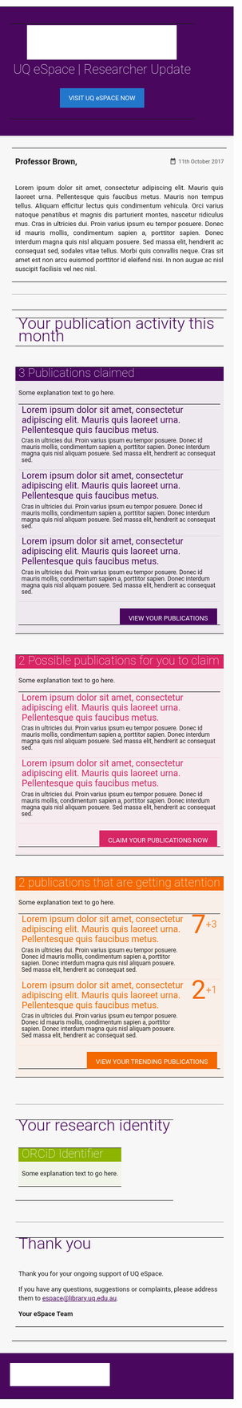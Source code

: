 <!DOCTYPE HTML PUBLIC "-//W3C//DTD HTML 4.01 Transitional//EN" "http://www.w3.org/TR/html4/loose.dtd">
<html>
<head>
    <meta http-equiv="Content-Type" content="text/html; charset=UTF-8">
    <title>UQ eSpace | Researcher Update</title>

</head>
<body style="font-family:Roboto, sans-serif;font-weight:400;font-size:13px;line-height:18px;padding:0px !important;margin:0px !important;">
<table width="100%" border="0" cellspacing="0" cellpadding="0">
    <tbody>
    <tr>
        <td style="background-color: rgb(73, 7, 94); background-image: url(dashboard_cover.jpg); background-size: cover; background-position: center center; padding: 20px; height: 150px;" align="center">
            <table width="100%" border="0" align="center" cellpadding="0" cellspacing="0">
                <tbody>
                <tr>
                    <td align="center">
                        <img src="uq-library-logo-white.svg" alt="University of Queensland" style="width: 300px;">
                    </td>
                </tr>
                <tr>
                    <td align="center"><span style="font-size: 2em; font-weight: 100; color: #FFFFFF;">UQ eSpace | Researcher Update</span></td>
                </tr>
                <tr>
                    <td align="center" style="padding: 32px 0;">
                        <a href="http://espace.library.uq.edu.au" target="_blank" style="color: #FFFFFF; text-decoration: none;">
                            <span style="padding: 12px 18px; background-color: #2377CB; color: #FFFFFF;">VISIT UQ eSPACE NOW</span>
                        </a>
                    </td>
                </tr>
                </tbody>
            </table>
        </td>
    </tr>
    <tr>
        <td style="background-color: #F7F7F7; padding: 24px;">
            <table id="introduction" width="100%" border="0" cellspacing="0" cellpadding="0" style="margin: 0 auto; max-width: 800px;">
                <tbody>
                <tr>
                    <td>
                        <p style="font-weight:bold; font-size: 16px;">Professor Brown,</p>
                    </td>
                    <td style="white-space: nowrap; font-size:  11px; opacity: 0.75" align="right">
                        <img src="ic_date_range_black_24px.svg" alt="11th October 2017" style="height: 15px; width: 13px; margin-right: 4px; vertical-align: text-bottom">11th October 2017</td>
                </tr>
                <tr>
                    <td colspan="2">
                        <p style="text-align: justify;">Lorem ipsum dolor sit amet, consectetur adipiscing elit. Mauris quis laoreet urna. Pellentesque quis faucibus metus. Mauris non tempus tellus. Aliquam efficitur lectus quis condimentum vehicula. Orci varius natoque penatibus et magnis dis parturient montes, nascetur ridiculus mus. Cras in ultricies dui. Proin varius ipsum eu tempor posuere. Donec id mauris mollis, condimentum sapien a, porttitor sapien. Donec interdum magna quis nisl aliquam posuere. Sed massa elit, hendrerit ac consequat sed, sodales vitae tellus. Morbi quis convallis neque. Cras sit amet est non arcu euismod porttitor id eleifend nisi. In non augue ac nisl suscipit facilisis vel nec nisl.</p>
                    </td>
                </tr>
                </tbody>
            </table>
            <hr style="margin: 24px auto 30px auto; opacity: 0.3; max-width: 800px;">
            <table id="activity" width="100%" border="0" cellspacing="0" cellpadding="0" style="margin: 0 auto; max-width: 800px;">
                <tbody>
                <tr>
                    <td>
                        <table id="title1" width="100%" border="0" cellspacing="0" cellpadding="0" style="margin-bottom: 24px;">
                            <tbody>
                            <tr>
                                <td><span style="font-size: 32px; font-weight: 300; color: rgb(73, 7, 94);">Your publication activity this month</span></td>
                            </tr>
                            </tbody>
                        </table>
                    </td>
                </tr>
                <tr>
                    <td>
                        <table id="pubsclaimed" width="100%" border="0" cellspacing="0" cellpadding="24" style="margin-bottom: 24px;">
                            <tbody>
                            <tr>
                                <td style="background-color: rgb(73, 7, 94); white-space: nowrap"><span style="font-size: 24px; font-weight: 100; color: #FFFFFF;">3 Publications claimed</span></td>
                            </tr>
                            <tr>
                                <td style="background-color: rgba(73, 7, 94, 0.06);">
                                    <p>Some explanation text to go here.</p>
                                    <table width="100%" border="0" cellspacing="6" cellpadding="0">
                                        <tbody>
                                        <!-- Article detail start -->
                                        <tr>
                                            <td>
                                                <a href="" style="font-size: 18px; text-decoration: none; color: rgb(73, 7, 94);">
                                                    Lorem ipsum dolor sit amet, consectetur adipiscing elit. Mauris quis laoreet urna. Pellentesque quis faucibus metus.
                                                </a>
                                            </td>
                                        </tr>
                                        <tr>
                                            <td style="font-size: 12px; line-height: 13px; padding-bottom: 12px; border-bottom: 1px solid rgba(73, 7, 94, 0.1);">
                                                Cras in ultricies dui. Proin varius ipsum eu tempor posuere. Donec id mauris mollis, condimentum sapien a, porttitor sapien. Donec interdum magna quis nisl aliquam posuere. Sed massa elit, hendrerit ac consequat sed.
                                            </td>
                                        </tr>
                                        <!-- Article detail end -->
                                        <!-- Article detail start -->
                                        <tr>
                                            <td>
                                                <a href="" style="font-size: 18px; text-decoration: none; color: rgb(73, 7, 94);">
                                                    Lorem ipsum dolor sit amet, consectetur adipiscing elit. Mauris quis laoreet urna. Pellentesque quis faucibus metus.
                                                </a>
                                            </td>
                                        </tr>
                                        <tr>
                                            <td style="font-size: 12px; line-height: 13px; padding-bottom: 12px; border-bottom: 1px solid rgba(73, 7, 94, 0.1);">
                                                Cras in ultricies dui. Proin varius ipsum eu tempor posuere. Donec id mauris mollis, condimentum sapien a, porttitor sapien. Donec interdum magna quis nisl aliquam posuere. Sed massa elit, hendrerit ac consequat sed.
                                            </td>
                                        </tr>
                                        <!-- Article detail end -->
                                        <!-- Article detail start -->
                                        <tr>
                                            <td>
                                                <a href="" style="font-size: 18px; text-decoration: none; color: rgb(73, 7, 94);">
                                                    Lorem ipsum dolor sit amet, consectetur adipiscing elit. Mauris quis laoreet urna. Pellentesque quis faucibus metus.
                                                </a>
                                            </td>
                                        </tr>
                                        <tr>
                                            <td style="font-size: 12px; line-height: 13px; padding-bottom: 12px; border-bottom: 1px solid rgba(73, 7, 94, 0.1);">
                                                Cras in ultricies dui. Proin varius ipsum eu tempor posuere. Donec id mauris mollis, condimentum sapien a, porttitor sapien. Donec interdum magna quis nisl aliquam posuere. Sed massa elit, hendrerit ac consequat sed.
                                            </td>
                                        </tr>
                                        <!-- Article detail end -->
                                        <tr>
                                            <td style="padding-top: 24px;" align="right">
                                                <a href="#" style="text-decoration: none; color: #FFFFFF;">
                                      <span style="padding: 12px 18px; background-color: rgb(73, 7, 94); color: #FFFFFF;">
                                        VIEW YOUR PUBLICATIONS
										  </span>
                                                </a>
                                            </td>
                                        </tr>
                                        </tbody>
                                    </table>
                                </td>
                            </tr>
                            </tbody>
                        </table>
                    </td>
                </tr>
                <tr>
                    <td colspan="2">
                        <table id="possiblepubs" width="100%" border="0" cellspacing="0" cellpadding="24" style="margin-bottom: 24px;">
                            <tbody>
                            <tr>
                                <td style="background-color: rgba(216, 37, 99, 1); white-space: nowrap"><span style="font-size: 24px; font-weight: 100; color: #FFFFFF;">2 Possible publications for you to claim</span></td>
                            </tr>
                            <tr>
                                <td style="background-color: rgba(216, 37, 99, 0.06);">
                                    <p>Some explanation text to go here.</p>
                                    <table width="100%" border="0" cellspacing="6" cellpadding="0">
                                        <tbody>
                                        <!-- Article detail start -->
                                        <tr>
                                            <td>
                                                <a href="" style="font-size: 18px; text-decoration: none; color: rgba(216, 37, 99, 1);">
                                                    Lorem ipsum dolor sit amet, consectetur adipiscing elit. Mauris quis laoreet urna. Pellentesque quis faucibus metus.
                                                </a>
                                            </td>
                                        </tr>
                                        <tr>
                                            <td style="font-size: 12px; line-height: 13px; padding-bottom: 12px; border-bottom: 1px solid rgba(216, 37, 99, 0.1);">
                                                Cras in ultricies dui. Proin varius ipsum eu tempor posuere. Donec id mauris mollis, condimentum sapien a, porttitor sapien. Donec interdum magna quis nisl aliquam posuere. Sed massa elit, hendrerit ac consequat sed.
                                            </td>
                                        </tr>
                                        <!-- Article detail end -->
                                        <!-- Article detail start -->
                                        <tr>
                                            <td>
                                                <a href="" style="font-size: 18px; text-decoration: none; color: rgba(216, 37, 99, 1);">
                                                    Lorem ipsum dolor sit amet, consectetur adipiscing elit. Mauris quis laoreet urna. Pellentesque quis faucibus metus.
                                                </a>
                                            </td>
                                        </tr>
                                        <tr>
                                            <td style="font-size: 12px; line-height: 13px; padding-bottom: 12px; border-bottom: 1px solid rgba(216, 37, 99, 0.1);">
                                                Cras in ultricies dui. Proin varius ipsum eu tempor posuere. Donec id mauris mollis, condimentum sapien a, porttitor sapien. Donec interdum magna quis nisl aliquam posuere. Sed massa elit, hendrerit ac consequat sed.
                                            </td>
                                        </tr>
                                        <!-- Article detail end -->
                                        <tr>
                                            <td style="padding-top: 24px;" align="right">
                                                <a href="#" style="text-decoration: none; color: #FFFFFF;">
                                      <span style="padding: 12px 18px; background-color: rgba(216, 37, 99, 1); color: #FFFFFF;">
                                        CLAIM YOUR PUBLICATIONS NOW
										  </span>
                                                </a>
                                            </td>
                                        </tr>
                                        </tbody>
                                    </table>
                                </td>
                            </tr>
                            </tbody>
                        </table>
                    </td>
                </tr>
                <tr>
                    <td colspan="2">
                        <table id="trendingpubs" width="100%" border="0" cellspacing="0" cellpadding="24" style="margin-bottom: 24px;">
                            <tbody>
                            <tr>
                                <td style="background-color: rgba(244, 104, 0, 1); white-space: nowrap"><span style="font-size: 24px; font-weight: 100; color: #FFFFFF;">
                              2 publications that are getting attention</span></td>
                            </tr>
                            <tr>
                                <td style="background-color: rgba(244, 104, 0, 0.06);">
                                    <p>Some explanation text to go here.</p>
                                    <table width="100%" border="0" cellspacing="6" cellpadding="0">
                                        <tbody>
                                        <!-- Article detail start -->
                                        <tr>
                                            <td>
                                                <a href="" style="font-size: 18px; text-decoration: none; color: rgba(244, 104, 0, 1);">
                                                    Lorem ipsum dolor sit amet, consectetur adipiscing elit. Mauris quis laoreet urna. Pellentesque quis faucibus metus.
                                                </a>
                                            </td>
                                            <td rowspan="2" valign="top" nowrap style="padding-top: 12px;border-bottom: 1px solid rgba(244, 104, 0, 0.1);">
                                                <span style="font-size: 4em; color: rgba(244, 104, 0, 1)">7</span><span style="font-size: 1.5em; vertical-align: top; color: rgba(244, 104, 0, 0.75)">+3</span>
                                            </td>
                                        </tr>
                                        <tr>
                                            <td style="font-size: 12px; line-height: 13px; padding-bottom: 12px; border-bottom: 1px solid rgba(244, 104, 0, 0.1);">
                                                Cras in ultricies dui. Proin varius ipsum eu tempor posuere. Donec id mauris mollis, condimentum sapien a, porttitor sapien. Donec interdum magna quis nisl aliquam posuere. Sed massa elit, hendrerit ac consequat sed.
                                            </td>
                                        </tr>
                                        <!-- Article detail end -->
                                        <!-- Article detail start -->
                                        <tr>
                                            <td>
                                                <a href="" style="font-size: 18px; text-decoration: none; color: rgba(244, 104, 0, 1);">
                                                    Lorem ipsum dolor sit amet, consectetur adipiscing elit. Mauris quis laoreet urna. Pellentesque quis faucibus metus.
                                                </a>
                                            </td>
                                            <td rowspan="2" valign="top" nowrap style="padding-top: 12px; border-bottom: 1px solid rgba(244, 104, 0, 0.1);">
                                                <span style="font-size: 4em; color: rgba(244, 104, 0, 1)">2</span><span style="font-size: 1.5em; vertical-align: top; color: rgba(244, 104, 0, 0.75)">+1</span>
                                            </td>
                                        </tr>
                                        <tr>
                                            <td style="font-size: 12px; line-height: 13px; padding-bottom: 12px; border-bottom: 1px solid rgba(244, 104, 0, 0.1);">
                                                Cras in ultricies dui. Proin varius ipsum eu tempor posuere. Donec id mauris mollis, condimentum sapien a, porttitor sapien. Donec interdum magna quis nisl aliquam posuere. Sed massa elit, hendrerit ac consequat sed.
                                            </td>
                                        </tr>
                                        <!-- Article detail end -->
                                        <tr>
                                            <td colspan="2" align="right" style="padding-top: 24px;">
                                                <a href="#" style="text-decoration: none; color: #FFFFFF;">
                                      <span style="padding: 12px 18px; background-color:rgba(244, 104, 0, 1); color: #FFFFFF;">
                                        VIEW YOUR TRENDING PUBLICATIONS
										  </span>
                                                </a>
                                            </td>
                                        </tr>
                                        </tbody>
                                    </table>
                                </td>
                            </tr>
                            </tbody>
                        </table>
                    </td>
                </tr>
                <tr>
                    <!-- Only show if no orcidID is found"> -->
                    <td colspan="2">
                        <hr style="margin: 24px auto 30px auto; opacity: 0.3; max-width: 800px;">
                        <table id="title2" width="100%" border="0" cellspacing="0" cellpadding="0">
                            <tbody>
                            <tr>
                                <td><span style="font-size: 32px; font-weight: 300; color: rgb(73, 7, 94);">Your research identity</span></td>
                            </tr>
                            <tr>
                                <td>
                                    <table id="researchIds" width="100%" border="0" cellspacing="0" cellpadding="24" style="margin: 24px 0;">
                                        <tbody>
                                        <tr>
                                            <td style="background-color: rgba(140, 180, 0, 1); white-space: nowrap"><span style="font-size: 24px; font-weight: 100; color: #FFFFFF;">
                                      ORCiD Identifier</span></td>
                                        </tr>
                                        <tr>
                                            <td style="background-color: rgba(140, 180, 0, 0.06);">
                                                <p>Some explanation text to go here.</p>
                                            </td>
                                        </tr>
                                        </tbody>
                                    </table>
                                </td>
                            </tr>
                            </tbody>
                        </table>
                    </td>
                </tr>
                <tr>
                    <td colspan="2">
                        <hr style="margin: 24px auto 30px auto; opacity: 0.3; max-width: 800px;">
                        <table id="title3" width="100%" border="0" cellspacing="0" cellpadding="0" style="margin-bottom: 24px;">
                            <tbody>
                            <tr>
                                <td><span style="font-size: 32px; font-weight: 300; color: rgb(73, 7, 94);">Thank you</span></td>
                            </tr>
                            <tr>
                                <td>
                                    <br>
                                    <p>Thank you for your ongoing support of UQ eSpace.</p>
                                    <p>If you have any questions, suggestions or complaints, please address them to
                                        <a href="mailto:espace@library.uq.edu.au" style="color: rgb(73, 7, 94);">espace@library.uq.edu.au</a>.</p>
                                    <p><strong>Your eSpace Team</strong></p>
                                </td>
                            </tr>
                            </tbody>
                        </table>
                    </td>
                </tr>
                </tbody>
            </table>
        </td>
    </tr>
    <tr>
        <td style="background-color: rgb(73, 7, 94); padding: 20px;" align="left">
            <img src="uq-library-logo-white.svg" alt="University of Queensland" style="width: 200px;">
        </td>
    </tr>
    </tbody>
</table>
</body>
</html>
